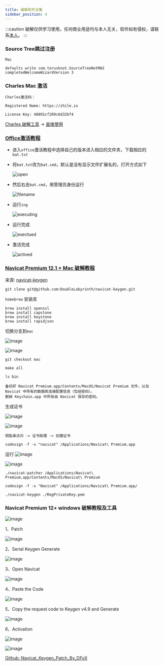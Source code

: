 ```yaml
---
title: 破解软件合集
sidebar_position: 4
---
```


:::caution
破解仅供学习使用，任何商业用途均与本人无关，软件如有侵权，请联系[本人](https://github.com/Rain120)。
:::

### Source Tree跳过注册

`Mac`

```shell
defaults write com.torusknot.SourceTreeNotMAS completedWelcomeWizardVersion 3
```

### Charles Mac 激活

```
Charles激活码：

Registered Name: https://zhile.io

License Key: 48891cf209c6d32bf4
```

[Charles 破解工具](https://github.com/8enet/Charles-Crack) -> [直接使用](https://www.zzzmode.com/mytools/charles/)

### [Office激活教程](https://github.com/Rain120/Free-Source/blob/master/office%20%E7%A0%B4%E8%A7%A3%E6%95%99%E7%A8%8B/README.md)

- 进入`office`激活教程中选择自己的版本进入相应的文件夹，下载相应的`bat.txt`

- 将`bat.txt`改为`bat.cmd`，默认是没有显示文件扩展名的，打开方式如下

  ![open](https://camo.githubusercontent.com/793c31d81d64f2ed946053fb9bd71aac153550af/68747470733a2f2f706963332e7a68696d672e636f6d2f38302f76322d31333262336135376131626530656565323033373735353239653666336330325f68642e6a7067)

- 然后右击`bat.cmd`，用管理员身份运行

  ![filename](https://camo.githubusercontent.com/79742be03b161ac30baacc4757255a66ea63e250/68747470733a2f2f706963322e7a68696d672e636f6d2f38302f76322d61386564616362356537393063636165323831396535383238366635373633665f68642e6a7067)

- 运行`ing`

  ![executing](https://camo.githubusercontent.com/d3e4ac83c39b927564130d744920215214e49a20/68747470733a2f2f706963342e7a68696d672e636f6d2f38302f76322d36653961353662626130336266633161343765646232373762306630373632355f68642e6a7067)

- 运行完成

  ![exectued](https://camo.githubusercontent.com/25de5d5a4f35f0cdb01c0c2277ff1209ab6551d5/68747470733a2f2f706963332e7a68696d672e636f6d2f38302f76322d63663437343531316534333433353835613834373162313063393337663231645f68642e6a7067)

- 激活完成

  ![actived](https://camo.githubusercontent.com/383576cbdd7b79c2450bc024bdf8edd51e282378/68747470733a2f2f706963342e7a68696d672e636f6d2f38302f76322d64663664303832306265333830383936373536636466393133623931626161375f68642e6a7067)

### [Navicat Premium 12.1 + Mac 破解教程](https://github.com/Rain120/Free-Source/blob/master/Navicat%20Premium%2012%2B%20%E7%A0%B4%E8%A7%A3%E6%95%99%E7%A8%8B%E5%8F%8A%E5%B7%A5%E5%85%B7/README.md)

来源: [navicat-keygen](https://github.com/DoubleLabyrinth/navicat-keygen)

```shell
git clone git@github.com:DoubleLabyrinth/navicat-keygen.git
```

`homebrew` 安装库
```shell
brew install openssl
brew install capstone
brew install keystone
brew install rapidjson
```

切换分支到`mac`

![image](https://user-images.githubusercontent.com/20939839/61688376-6fbe1900-ad57-11e9-94b5-3df33a4c4e98.png)

![image](https://user-images.githubusercontent.com/20939839/61688214-02aa8380-ad57-11e9-875f-b3569019422a.png)

```shell
git checkout mac

make all

ls bin
```

```
备份好 Navicat Premium.app/Contents/MacOS/Navicat Premium 文件，以及 Navicat 中所有的数据库连接配置信息（包括密码）。
删掉 Keychain.app 中所有由 Navicat 保存的密码。

```

生成证书

![image](https://user-images.githubusercontent.com/20939839/61688427-91b79b80-ad57-11e9-97dc-90e4ca4e57bd.png)

![image](https://user-images.githubusercontent.com/20939839/61688394-7cdb0800-ad57-11e9-997d-70aba6c3236c.png)

```
钥匙串访问 -> 证书助理 -> 创建证书

codesign -f -s "navicat" /Applications/Navicat\ Premium.app
```

运行
![image](https://user-images.githubusercontent.com/20939839/61688249-16ee8080-ad57-11e9-933e-6d655d07c34e.png)

![image](https://user-images.githubusercontent.com/20939839/61688264-1f46bb80-ad57-11e9-83ae-cf76f6e31321.png)
```shell
./navicat-patcher /Applications/Navicat\ Premium.app/Contents/MacOS/Navicat\ Premium

codesign -f -s "Navicat" /Applications/Navicat\ Premium.app/

./navicat-keygen ./RegPrivateKey.pem
```


### Navicat Premium 12+ windows 破解教程及工具

![image](https://user-images.githubusercontent.com/20939839/54656750-d9a48880-4b01-11e9-94cf-dfdef3b59d56.png)

1、Patch

![image](https://user-images.githubusercontent.com/20939839/54657022-d9f15380-4b02-11e9-8a67-f0c335e4654c.png)

2、Serial Keygen Generate

![image](https://user-images.githubusercontent.com/20939839/54656871-533c7680-4b02-11e9-8bd6-12c1c90572ac.png)

3、Open Navicat

![image](https://user-images.githubusercontent.com/20939839/54656858-4029a680-4b02-11e9-95fc-0a711aa8e694.png)

4、Paste the Code

![image](https://user-images.githubusercontent.com/20939839/54657113-1fae1c00-4b03-11e9-880d-84feba678dab.png)

5、Copy the request code to Keygen v4.9 and Generate

![image](https://user-images.githubusercontent.com/20939839/54657152-41a79e80-4b03-11e9-91b4-de0066e0fda9.png)

6、Activation

![image](https://user-images.githubusercontent.com/20939839/54656921-8252e800-4b02-11e9-88f3-405625ac0cbe.png)

![image](https://user-images.githubusercontent.com/20939839/54656901-6d765480-4b02-11e9-990a-ebfb8701fdf5.png)

[Github: Navicat_Keygen_Patch_By_DFoX](https://github.com/Deltafox79/Navicat_Keygen/tree/master/Navicat_Keygen_Patch_By_DFoX)


